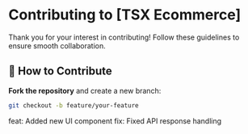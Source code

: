 # Contributing to [TSX Ecommerce]

Thank you for your interest in contributing! Follow these guidelines to ensure smooth collaboration.

## 🚀 How to Contribute

**Fork the repository** and create a new branch:

```sh
git checkout -b feature/your-feature
```

feat: Added new UI component
fix: Fixed API response handling
